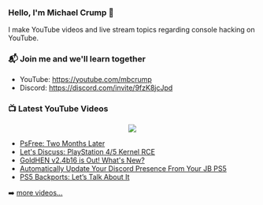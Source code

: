 ### Hello, I'm Michael Crump 👋

I make YouTube videos and live stream topics regarding console hacking on YouTube. 

### 📬 Join me and we'll learn together

- YouTube: https://youtube.com/mbcrump
- Discord: https://discord.com/invite/9fzK8jcJpd

### 📺 Latest YouTube Videos

<div align="center">

[<img src="https://img.shields.io/badge/-Subscribe-red?style=for-the-badge&logo=youtube&logoColor=white"/>](https://www.youtube.com/c/mbcrump?sub_confirmation=1)

</div>

<!-- YOUTUBE:START -->
- [PsFree: Two Months Later](https://www.youtube.com/watch?v=Dhh8FQxbNVo)
- [Let&#39;s Discuss: PlayStation 4/5 Kernel RCE](https://www.youtube.com/watch?v=ffHAgM-VtzM)
- [GoldHEN v2.4b16 is Out! What&#39;s New?](https://www.youtube.com/watch?v=BtRHzYpzoOE)
- [Automatically Update Your Discord Presence From Your JB PS5](https://www.youtube.com/watch?v=ZVvUySq5myA)
- [PS5 Backports: Let’s Talk About It](https://www.youtube.com/watch?v=6VS_iZ5SCLM)
<!-- YOUTUBE:END -->

➡️ [more videos...](https://youtube.com/mbcrump)

